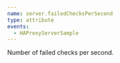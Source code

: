 ```yaml
---
name: server.failedChecksPerSecond
type: attribute
events:
  - HAProxyServerSample
---
```


Number of failed checks per second.